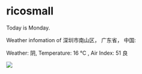 # ricosmall

Today is Monday.

Weather infomation of 深圳市南山区， 广东省， 中国: 

Weather: 阴, Temperature: 16 ℃ , Air Index: 51 良

<img src="https://github-readme-stats.vercel.app/api?username=ricosmall&show_icons=true" />
